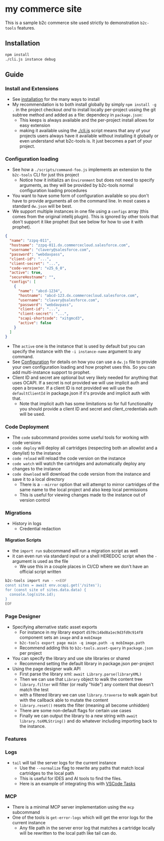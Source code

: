 # my commerce site

This is a sample b2c commerce site used strictly to demonstration `b2c-tools` features.

## Installation

```bash
npm install
./cli.js instance debug
```

## Guide

### Install and Extensions

- See [installation](https://github.com/SalesforceCommerceCloud/b2c-tools?tab=readme-ov-file#installation) for the many ways to install
- My recommendation is to both install globally by simply `npm install -g .` in the project checkout *and* to install locally per-project ussing the git subtree method and added as a file: dependecy in `package.json`:
    - This keeps is always available and the per-project install allows for easy extension
    - making it available using the [./cli.js](./cli.js) script means that any of your projects users always have it available without installing it globally or even understand what b2c-tools is. It just becomes a part of your project.

### Configuration loading

- See how a `./scripts/command-foo.js` implements an extension to the `b2c-tools` CLI for just this project
    - Notice how it initializs an `Environment` but does not need to specify arguments, as they will be provided by b2c-tools normal configuration loading procedures
- You want to have some form of configuration available so you don't have to provide arguments all on the command line. In most cases a standard `dw.json` will be best.
- We support multiple instances in one file using a `configs` array (this comes from the original intellij plugin). This is ignored by other tools that don't support it like prophet (but see below for how to use it with prophet).
```json
{
  "name": "zzpq-011",
  "hostname": "zzpq-011.dx.commercecloud.salesforce.com",
  "username": "clavery@salesforce.com",
  "password": "webdavpass",
  "client-id": "...",
  "client-secret": "...",
  "code-version": "v25_6_0",
  "active": true,
  "secureHostname": "",
  "configs": [
    {
      "name": "abcd-1234",
      "hostname": "abcd-123.dx.commercecloud.salesforce.com",
      "username": "clavery@salesforce.com",
      "password": "webdavpass",
      "client-id": "...",
      "client-secret": "...",
      "scapi-shortcode": "xitgmcd3",
      "active": false
    }
  ]
}
```
- The `active` one is the instance that is used by default but you can specify the instance with the `-i instance-name` argument to any command.
- See [Configuration](https://github.com/SalesforceCommerceCloud/b2c-tools?tab=readme-ov-file#configuration-1) for details on how you can use a `dw.js` file to provide your own configuration loading and how prophet uses this. So you can add multi-instance support to prophet.
- Client ID and secret are optional but very likely needed for anything that uses OCAPI. If a secret is not provided we will use implicit auth and open a browser. If a client ID is not provided we will use the `defaultClientId` in package.json if it's provide and implicit auth with that.
  - Note that implicit auth has some limitations so for full functionality you should provide a client ID and secret and client_credentials auth will be used.


### Code Deployment

- The `code` subcommand provides some useful tools for working with code versions
- `code deploy` will deploy all cartridges (respecting both an allowlist and a denylist) to the instance
- `code reload` will reload the code version on the instance
- `code watch` will watch the cartridges and automatically deploy any changes to the instance
- `code download` will download the code version from the instance and save it to a local directory
  - There is a `--mirror` option that will attempt to mirror cartridges of the same name to the local project and also keep local permissions
  - This is useful for viewing changes made to the instance out of version control

### Migrations

- History in logs
    - Credential redaction

#### Migration Scripts

- the `import run` subcommand will run a migration script as well
- it can even run via standard input or a shell HEREDOC script when the `-` argument is used as the file
  - We use this in a couple places in CI/CD where we don't have an official script written

```bash
b2c-tools import run - <<EOF
const sites = await env.ocapi.get('/sites');
for (const site of sites.data.data) {
  console.log(site.id);
}
EOF
```

### Page Designer

- Specifying alternative static asset exports
    - For instance in my library export `d570c14bd8a1ec9d3fd9c914f8` component sets an `image` and a `mobImage`
    - `b2c-tools export page main -q image.path -q mobImage.path`
    - Recommend adding this to `b2c-tools.asset-query` in `package.json` per project
- You can specify the library and use site libraries or shared
    - Recommend setting the default library in package.json per-project
- Using the page designer walk API
    - First parse the library xml: `await Library.parse(libraryXML)`
    - Then we can use that `Library` object to walk the content tree
    - `library.filter` will filter (or really "hide") any content that doesn't match the test
    - with a filtered library we can use `library.traverse` to walk again but with the callback able to mutate the content
    - `library.reset()` resets the filter (meaning all become unhidden)
    - There are some non-default flags for certain use cases
    - Finally we can output the library to a new string with `await library.toXMLString()` and do whatever including importing back to the instance.

### Features

### Logs

- `tail` will tail the server logs for the current instance
  - Use the `--normalize` flag to rewrite any paths that match local cartridges to the local path
  - This is useful for IDES and AI tools to find the files.
  - Here is an example of integrating this with [VSCode Tasks](https://github.com/SalesforceCommerceCloud/b2c-tools/blob/main/docs/TASKS.md)

### MCP

- There is a minimal MCP server implementation using the `mcp` subcommand
- One of the tools is `get-error-logs` which will get the error logs for the current instance
  - Any file path in the server error log that matches a cartridge locally will be rewritten to the local path like tail can do.

